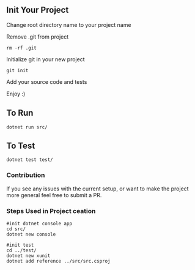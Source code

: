 ## Init Your Project

Change root directory name to your project name</br>

Remove .git from project</br>
```
rm -rf .git
```

Initialize git in your new project</br>
```
git init
```

Add your source code and tests</br>

Enjoy :)</br>

## To Run
```
dotnet run src/
```

## To Test
```
dotnet test test/
```

### Contribution
If you see any issues with the current setup, or want to make the project more general feel free to submit a PR.

### Steps Used in Project ceation
```
#init dotnet console app
cd src/
dotnet new console

#init test
cd ../test/
dotnet new xunit
dotnet add reference ../src/src.csproj
```
